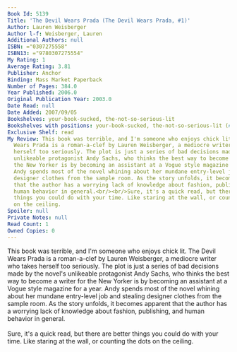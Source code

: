 ```yaml
---
Book Id: 5139
Title: 'The Devil Wears Prada (The Devil Wears Prada, #1)'
Author: Lauren Weisberger
Author l-f: Weisberger, Lauren
Additional Authors: null
ISBN: ="0307275558"
ISBN13: ="9780307275554"
My Rating: 1
Average Rating: 3.81
Publisher: Anchor
Binding: Mass Market Paperback
Number of Pages: 384.0
Year Published: 2006.0
Original Publication Year: 2003.0
Date Read: null
Date Added: 2007/09/05
Bookshelves: your-book-sucked, the-not-so-serious-lit
Bookshelves with positions: your-book-sucked, the-not-so-serious-lit (#3)
Exclusive Shelf: read
My Review: This book was terrible, and I'm someone who enjoys chick lit. The Devil
  Wears Prada is a roman-a-clef by Lauren Weisberger, a mediocre writer who takes
  herself too seriously. The plot is just a series of bad decisions made by the novel's
  unlikeable protagonist Andy Sachs, who thinks the best way to become a writer for
  the New Yorker is by becoming an assistant at a Vogue style magazine for a year.
  Andy spends most of the novel whining about her mundane entry-level job and stealing
  designer clothes from the sample room. As the story unfolds, it becomes apparent
  that the author has a worrying lack of knowledge about fashion, publishing, and
  human behavior in general.<br/><br/>Sure, it's a quick read, but there are better
  things you could do with your time. Like staring at the wall, or counting the dots
  on the ceiling.
Spoiler: null
Private Notes: null
Read Count: 1
Owned Copies: 0
---
```


This book was terrible, and I'm someone who enjoys chick lit. The Devil Wears Prada is a roman-a-clef by Lauren Weisberger, a mediocre writer who takes herself too seriously. The plot is just a series of bad decisions made by the novel's unlikeable protagonist Andy Sachs, who thinks the best way to become a writer for the New Yorker is by becoming an assistant at a Vogue style magazine for a year. Andy spends most of the novel whining about her mundane entry-level job and stealing designer clothes from the sample room. As the story unfolds, it becomes apparent that the author has a worrying lack of knowledge about fashion, publishing, and human behavior in general.<br/><br/>Sure, it's a quick read, but there are better things you could do with your time. Like staring at the wall, or counting the dots on the ceiling.